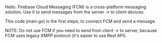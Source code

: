 Hello.
Firebase Cloud Messaging (FCM) is a cross-platform messaging solution.
Use it to send messages from the server -> to client devices.

This code (main.go) is the first steps, to connect FCM and send a message.

NOTE:
Do not use FCM if you need to send from client -> to server, because FCM uses legacy XMPP protocol (it's easier to use Rest API).
